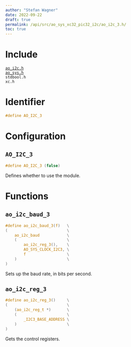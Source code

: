 ```yaml
---
author: "Stefan Wagner"
date: 2022-09-22
draft: true
permalink: /api/src/ao_sys_xc32_pic32_i2c/ao_i2c_3.h/
toc: true
---
```


# Include

[`ao_i2c.h`](ao_i2c.h.md) <br/>
[`ao_sys.h`](ao_sys.h.md) <br/>
`stdbool.h` <br/>
`xc.h`

# Identifier

```c
#define AO_I2C_3
```

# Configuration

## `AO_I2C_3`

```c
#define AO_I2C_3 (false)
```

Defines whether to use the module.

# Functions

## `ao_i2c_baud_3`

```c
#define ao_i2c_baud_3(f)   \
(                          \
    ao_i2c_baud            \
    (                      \
        ao_i2c_reg_3(),    \
        AO_SYS_CLOCK_I2C3, \
        f                  \
    )                      \
)
```

Sets up the baud rate, in bits per second.

## `ao_i2c_reg_3`

```c
#define ao_i2c_reg_3()     \
(                          \
    (ao_i2c_reg_t *)       \
    (                      \
        _I2C3_BASE_ADDRESS \
    )                      \
)
```

Gets the control registers.
